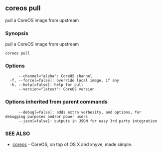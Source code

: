 ## coreos pull

pull a CoreOS image from upstream

### Synopsis


pull a CoreOS image from upstream

```
coreos pull
```

### Options

```
      --channel="alpha": CoreOS channel
  -f, --force[=false]: override local image, if any
  -h, --help[=false]: help for pull
      --version="latest": CoreOS version
```

### Options inherited from parent commands

```
      --debug[=false]: adds extra verbosity, and options, for debugging purposes and/or power users
      --json[=false]: outputs in JSON for easy 3rd party integration
```

### SEE ALSO
* [coreos](coreos.md)	 - CoreOS, on top of OS X and xhyve, made simple.

